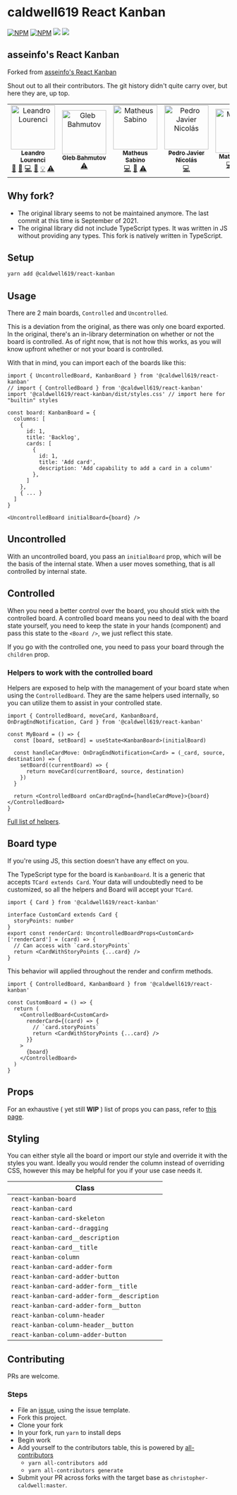 # caldwell619 React Kanban

[![NPM](https://img.shields.io/npm/v/@caldwell619/react-kanban.svg)](https://www.npmjs.com/package/@caldwell619/react-kanban) [![NPM](https://img.shields.io/bundlephobia/min/@caldwell619/react-kanban)](https://www.npmjs.com/package/@caldwell619/react-kanban) [![](https://img.shields.io/github/last-commit/christopher-caldwell/react-kanban)]() [![](https://img.shields.io/npm/types/typescript)]()

## asseinfo's React Kanban

Forked from [asseinfo's React Kanban](https://github.com/asseinfo/react-kanban)

Shout out to all their contributors. The git history didn't quite carry over, but here they are, up top.

<!-- ALL-CONTRIBUTORS-LIST:START - Do not remove or modify this section -->
<!-- prettier-ignore-start -->
<!-- markdownlint-disable -->
<table>
  <tbody>
    <tr>
      <td align="center"><a href="https://blog.lourenci.com/"><img src="https://avatars3.githubusercontent.com/u/2339362?v=4?s=100" width="100px;" alt="Leandro Lourenci"/><br /><sub><b>Leandro Lourenci</b></sub></a><br /><a href="#question-lourenci" title="Answering Questions">💬</a> <a href="https://github.com/caldwell619/react-kanban/issues?q=author%3Alourenci" title="Bug reports">🐛</a> <a href="https://github.com/caldwell619/react-kanban/commits?author=lourenci" title="Code">💻</a> <a href="https://github.com/caldwell619/react-kanban/commits?author=lourenci" title="Documentation">📖</a> <a href="#example-lourenci" title="Examples">💡</a> <a href="https://github.com/caldwell619/react-kanban/commits?author=lourenci" title="Tests">⚠️</a></td>
      <td align="center"><a href="https://glebbahmutov.com/"><img src="https://avatars1.githubusercontent.com/u/2212006?v=4?s=100" width="100px;" alt="Gleb Bahmutov"/><br /><sub><b>Gleb Bahmutov</b></sub></a><br /><a href="https://github.com/caldwell619/react-kanban/commits?author=bahmutov" title="Tests">⚠️</a></td>
      <td align="center"><a href="https://github.com/mathesouza"><img src="https://avatars0.githubusercontent.com/u/20099472?v=4?s=100" width="100px;" alt="Matheus Sabino"/><br /><sub><b>Matheus Sabino</b></sub></a><br /><a href="https://github.com/caldwell619/react-kanban/commits?author=mathesouza" title="Code">💻</a> <a href="https://github.com/caldwell619/react-kanban/commits?author=mathesouza" title="Documentation">📖</a> <a href="https://github.com/caldwell619/react-kanban/commits?author=mathesouza" title="Tests">⚠️</a></td>
      <td align="center"><a href="https://github.com/dizzyrobin"><img src="https://avatars0.githubusercontent.com/u/21962999?v=4?s=100" width="100px;" alt="Pedro Javier Nicolás"/><br /><sub><b>Pedro Javier Nicolás</b></sub></a><br /><a href="https://github.com/caldwell619/react-kanban/commits?author=dizzyrobin" title="Code">💻</a></td>
      <td align="center"><a href="https://github.com/MatheusPoliCamilo"><img src="https://avatars3.githubusercontent.com/u/25781749?v=4?s=100" width="100px;" alt="Matheus Poli"/><br /><sub><b>Matheus Poli</b></sub></a><br /><a href="https://github.com/caldwell619/react-kanban/commits?author=MatheusPoliCamilo" title="Code">💻</a> <a href="https://github.com/caldwell619/react-kanban/commits?author=MatheusPoliCamilo" title="Tests">⚠️</a> <a href="https://github.com/caldwell619/react-kanban/commits?author=MatheusPoliCamilo" title="Documentation">📖</a></td>
      <td align="center"><a href="https://github.com/sousajunior"><img src="https://avatars0.githubusercontent.com/u/17458197?v=4?s=100" width="100px;" alt="Carlinhos de Sousa Junior"/><br /><sub><b>Carlinhos de Sousa Junior</b></sub></a><br /><a href="https://github.com/caldwell619/react-kanban/commits?author=sousajunior" title="Code">💻</a> <a href="https://github.com/caldwell619/react-kanban/commits?author=sousajunior" title="Tests">⚠️</a></td>
      <td align="center"><a href="https://github.com/PeteDuncanson"><img src="https://avatars.githubusercontent.com/u/1674590?v=4?s=100" width="100px;" alt="Pete Duncanson"/><br /><sub><b>Pete Duncanson</b></sub></a><br /><a href="https://github.com/caldwell619/react-kanban/commits?author=PeteDuncanson" title="Code">💻</a> <a href="https://github.com/caldwell619/react-kanban/commits?author=PeteDuncanson" title="Documentation">📖</a> <a href="#example-PeteDuncanson" title="Examples">💡</a></td>
    </tr>
  </tbody>
  <tfoot>
    
  </tfoot>
</table>

<!-- markdownlint-restore -->
<!-- prettier-ignore-end -->

<!-- ALL-CONTRIBUTORS-LIST:END -->

## Why fork?

- The original library seems to not be maintained anymore. The last commit at this time is September of 2021.
- The original library did not include TypeScript types. It was written in JS without providing any types. This fork is natively written in TypeScript.
<!-- Outdated build, no demo -->

## Setup

```bash
yarn add @caldwell619/react-kanban
```

## Usage

There are 2 main boards, `Controlled` and `Uncontrolled`.

This is a deviation from the original, as there was only one board exported. In the original, there's an in-library determination on whether or not the board is controlled. As of right now, that is not how this works, as you will know upfront whether or not your board is controlled.

With that in mind, you can import each of the boards like this:

```tsx
import { UncontrolledBoard, KanbanBoard } from '@caldwell619/react-kanban'
// import { ControlledBoard } from '@caldwell619/react-kanban'
import '@caldwell619/react-kanban/dist/styles.css' // import here for "builtin" styles

const board: KanbanBoard = {
  columns: [
    {
      id: 1,
      title: 'Backlog',
      cards: [
        {
          id: 1,
          title: 'Add card',
          description: 'Add capability to add a card in a column'
        },
      ]
    },
    { ... }
  ]
}

<UncontrolledBoard initialBoard={board} />
```

## Uncontrolled

With an uncontrolled board, you pass an `initialBoard` prop, which will be the basis of the internal state. When a user moves something, that is all controlled by internal state.

## Controlled

When you need a better control over the board, you should stick with the controlled board.
A controlled board means you need to deal with the board state yourself, you need to keep the state in your hands (component) and pass this state to the `<Board />`, we just reflect this state.

If you go with the controlled one, you need to pass your board through the `children` prop.

### Helpers to work with the controlled board

Helpers are exposed to help with the management of your board state when using the `ControlledBoard`. They are the same helpers used internally, so you can utilize them to assist in your controlled state.

```tsx
import { ControlledBoard, moveCard, KanbanBoard, OnDragEndNotification, Card } from '@caldwell619/react-kanban'

const MyBoard = () => {
  const [board, setBoard] = useState<KanbanBoard>(initialBoard)

  const handleCardMove: OnDragEndNotification<Card> = (_card, source, destination) => {
    setBoard((currentBoard) => {
      return moveCard(currentBoard, source, destination)
    })
  }

  return <ControlledBoard onCardDragEnd={handleCardMove}>{board}</ControlledBoard>
}
```

[Full list of helpers](./docs/helpers.md).

## Board type

If you're using JS, this section doesn't have any effect on you.

The TypeScript type for the board is `KanbanBoard`. It is a generic that accepts `TCard extends Card`. Your data will undoubtedly need to be customized, so all the helpers and Board will accept your `TCard`.

```tsx
import { Card } from '@caldwell619/react-kanban'

interface CustomCard extends Card {
  storyPoints: number
}
export const renderCard: UncontrolledBoardProps<CustomCard>['renderCard'] = (card) => {
  // Can access with `card.storyPoints`
  return <CardWithStoryPoints {...card} />
}
```

This behavior will applied throughout the render and confirm methods.

```tsx
import { ControlledBoard, KanbanBoard } from '@caldwell619/react-kanban'

const CustomBoard = () => {
  return (
    <ControlledBoard<CustomCard>
      renderCard={(card) => {
        // `card.storyPoints`
        return <CardWithStoryPoints {...card} />
      }}
    >
      {board}
    </ControlledBoard>
  )
}
```

## Props

For an exhaustive ( yet still **WIP** ) list of props you can pass, refer to [this page](./props.md).

## Styling

You can either style all the board or import our style and override it with the styles you want. Ideally you would render the column instead of overriding CSS, however this may be helpful for you if your use case needs it.

| Class                                       |
| ------------------------------------------- |
| `react-kanban-board`                        |
| `react-kanban-card`                         |
| `react-kanban-card-skeleton`                |
| `react-kanban-card--dragging`               |
| `react-kanban-card__description`            |
| `react-kanban-card__title`                  |
| `react-kanban-column`                       |
| `react-kanban-card-adder-form`              |
| `react-kanban-card-adder-button`            |
| `react-kanban-card-adder-form__title`       |
| `react-kanban-card-adder-form__description` |
| `react-kanban-card-adder-form__button`      |
| `react-kanban-column-header`                |
| `react-kanban-column-header__button`        |
| `react-kanban-column-adder-button`          |

## Contributing

PRs are welcome.

### Steps

- File an [issue](https://github.com/christopher-caldwell/react-kanban/issues), using the issue template.
- Fork this project.
- Clone your fork
- In your fork, run `yarn` to install deps
- Begin work
- Add yourself to the contributors table, this is powered by [all-contributors](https://allcontributors.org/)
  - `yarn all-contributors add`
  - `yarn all-contributors generate`
- Submit your PR across forks with the target base as `christopher-caldwell:master`.

